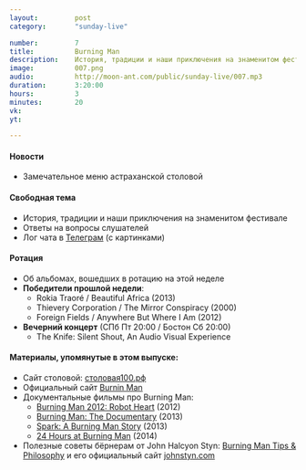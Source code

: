```yaml
---
layout:         post
category:       "sunday-live"

number:         7
title:          Burning Man
description:    История, традиции и наши приключения на знаменитом фестивале.
image:          007.png
audio:          http://moon-ant.com/public/sunday-live/007.mp3
duration:       3:20:00
hours:          3
minutes:        20
vk:             
yt:             

---
```


#### Новости
- Замечательное меню астраханской столовой

#### Свободная тема
- История, традиции и наши приключения на знаменитом фестивале
- Ответы на вопросы слушателей
- Лог чата в [Телеграм](http://j.mp/sunday-live) (с картинками)

#### Ротация
- Об альбомах, вошедших в ротацию на этой неделе
- **Победители прошлой недели**:
    - Rokia Traoré / Beautiful Africa (2013)
    - Thievery Corporation / The Mirror Conspiracy (2000)
    - Foreign Fields / Anywhere But Where I Am (2012)
- **Вечерний концерт** (СПб Пт 20:00 / Бостон Сб 20:00)
    - The Knife: Silent Shout, An Audio Visual Experience

#### Материалы, упомянутые в этом выпуске:
- Сайт столовой: [столовая100.рф](http://столовая100.рф/)
- Официальный сайт [Burnin Man](http://burningman.org)
- Документальные фильмы про Burning Man:
    - [Burning Man 2012: Robot Heart](https://youtu.be/oGTjHSBYQLw) (2012)
    - [Burning Man: The Documentary](https://youtu.be/H0NdVn2O1WY) (2013)
    - [Spark: A Burning Man Story](https://youtu.be/kGkmUcyqLGA) (2013)
    - [24 Hours at Burning Man](https://youtu.be/LsbOhv-acLI) (2014)
- Полезные советы бёрнерам от John Halcyon Styn: [Burning Man Tips & Philosophy](https://www.youtube.com/playlist?list=PL9B913DEACD00EE20) и его официальный сайт [johnstyn.com](http://www.johnstyn.com)
